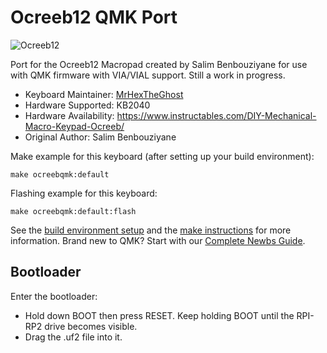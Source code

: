 # Ocreeb12 QMK Port

![Ocreeb12](https://content.instructables.com/F7R/LF8K/L8K7KS4B/F7RLF8KL8K7KS4B.png)

Port for the Ocreeb12 Macropad created by Salim Benbouziyane for use with QMK firmware with VIA/VIAL support. Still a work in progress.

* Keyboard Maintainer: [MrHexTheGhost](https://github.com/MrHexTheGhost)
* Hardware Supported: KB2040
* Hardware Availability: https://www.instructables.com/DIY-Mechanical-Macro-Keypad-Ocreeb/
* Original Author: Salim Benbouziyane

Make example for this keyboard (after setting up your build environment):

    make ocreebqmk:default

Flashing example for this keyboard:

    make ocreebqmk:default:flash

See the [build environment setup](https://docs.qmk.fm/#/getting_started_build_tools) and the [make instructions](https://docs.qmk.fm/#/getting_started_make_guide) for more information. Brand new to QMK? Start with our [Complete Newbs Guide](https://docs.qmk.fm/#/newbs).

## Bootloader

Enter the bootloader:

* Hold down BOOT then press RESET. Keep holding BOOT until the RPI-RP2 drive becomes visible.
* Drag the .uf2 file into it.
